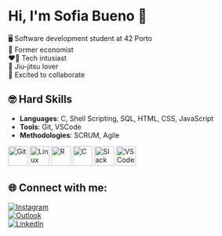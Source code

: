 # Hi, I'm Sofia Bueno 👋

🖥️ Software development student at 42 Porto  
🤑 Former economist  
❤️‍🔥 Tech intusiast  
🥋 Jiu-jitsu lover  
🚀 Excited to collaborate  

## 🤓 Hard Skills
- **Languages**: C, Shell Scripting, SQL, HTML, CSS, JavaScript
- **Tools**: Git, VSCode
- **Methodologies**: SCRUM, Agile

<img src="https://cdn.jsdelivr.net/gh/devicons/devicon/icons/git/git-original.svg" alt="Git" width="40" height="40"/>  
<img src="https://cdn.jsdelivr.net/gh/devicons/devicon/icons/linux/linux-original.svg" alt="Linux" width="40" height="40"/>  
<img src="https://cdn.jsdelivr.net/gh/devicons/devicon/icons/r/r-original.svg" alt="R" width="40" height="40"/>  
<img src="https://cdn.jsdelivr.net/gh/devicons/devicon/icons/c/c-original.svg" alt="C" width="40" height="40"/>  
<img src="https://cdn.jsdelivr.net/gh/devicons/devicon/icons/slack/slack-original.svg" alt="Slack" width="40" height="40"/>  
<img src="https://cdn.jsdelivr.net/gh/devicons/devicon/icons/vscode/vscode-original.svg" alt="VSCode" width="40" height="40"/>  


## 🌐 Connect with me:
[![Instagram](https://img.shields.io/badge/-Instagram-E4405F?style=flat-square&logo=instagram&logoColor=white)](https://instagram.com/sofiabuenos)  
[![Outlook](https://img.shields.io/badge/-Outlook-0078D4?style=flat-square&logo=microsoft-outlook&logoColor=white)](mailto:sofiabuenosl@outlook.com)    
[![LinkedIn](https://img.shields.io/badge/-LinkedIn-0077B5?style=flat-square&logo=linkedin&logoColor=white)](https://linkedin.com/in/sofiabuenos)  

<!---
sofiabuenos/sofiabuenos is a ✨ special ✨ repository because its `README.md` (this file) appears on your GitHub profile.
You can click the Preview link to take a look at your changes.
--->
